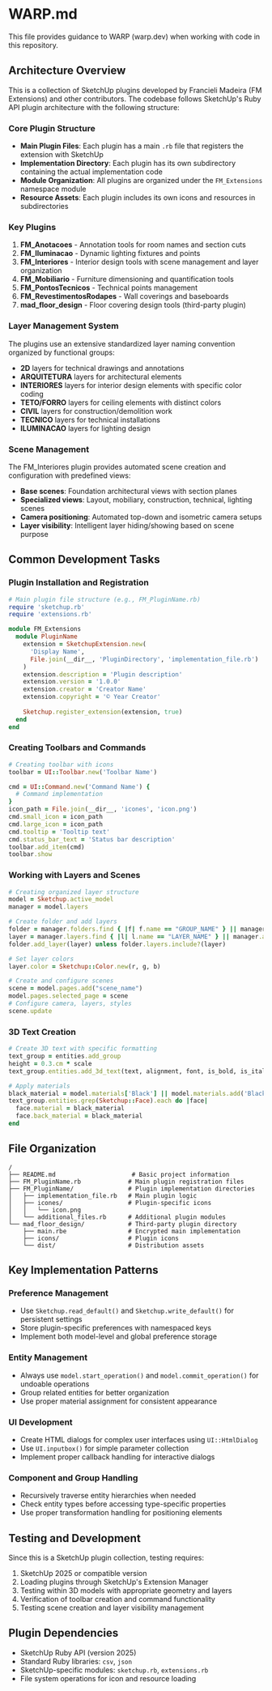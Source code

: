 # WARP.md

This file provides guidance to WARP (warp.dev) when working with code in this repository.

## Architecture Overview

This is a collection of SketchUp plugins developed by Francieli Madeira (FM Extensions) and other contributors. The codebase follows SketchUp's Ruby API plugin architecture with the following structure:

### Core Plugin Structure
- **Main Plugin Files**: Each plugin has a main `.rb` file that registers the extension with SketchUp
- **Implementation Directory**: Each plugin has its own subdirectory containing the actual implementation code
- **Module Organization**: All plugins are organized under the `FM_Extensions` namespace module
- **Resource Assets**: Each plugin includes its own icons and resources in subdirectories

### Key Plugins
1. **FM_Anotacoes** - Annotation tools for room names and section cuts
2. **FM_Iluminacao** - Dynamic lighting fixtures and points
3. **FM_Interiores** - Interior design tools with scene management and layer organization
4. **FM_Mobiliario** - Furniture dimensioning and quantification tools
5. **FM_PontosTecnicos** - Technical points management
6. **FM_RevestimentosRodapes** - Wall coverings and baseboards
7. **mad_floor_design** - Floor covering design tools (third-party plugin)

### Layer Management System
The plugins use an extensive standardized layer naming convention organized by functional groups:
- **2D** layers for technical drawings and annotations
- **ARQUITETURA** layers for architectural elements
- **INTERIORES** layers for interior design elements with specific color coding
- **TETO/FORRO** layers for ceiling elements with distinct colors
- **CIVIL** layers for construction/demolition work
- **TECNICO** layers for technical installations
- **ILUMINACAO** layers for lighting design

### Scene Management
The FM_Interiores plugin provides automated scene creation and configuration with predefined views:
- **Base scenes**: Foundation architectural views with section planes
- **Specialized views**: Layout, mobiliary, construction, technical, lighting scenes
- **Camera positioning**: Automated top-down and isometric camera setups
- **Layer visibility**: Intelligent layer hiding/showing based on scene purpose

## Common Development Tasks

### Plugin Installation and Registration
```ruby
# Main plugin file structure (e.g., FM_PluginName.rb)
require 'sketchup.rb'
require 'extensions.rb'

module FM_Extensions
  module PluginName
    extension = SketchupExtension.new(
      'Display Name',
      File.join(__dir__, 'PluginDirectory', 'implementation_file.rb')
    )
    extension.description = 'Plugin description'
    extension.version = '1.0.0'
    extension.creator = 'Creator Name'
    extension.copyright = '© Year Creator'
    
    Sketchup.register_extension(extension, true)
  end
end
```

### Creating Toolbars and Commands
```ruby
# Creating toolbar with icons
toolbar = UI::Toolbar.new('Toolbar Name')

cmd = UI::Command.new('Command Name') {
  # Command implementation
}
icon_path = File.join(__dir__, 'icones', 'icon.png')
cmd.small_icon = icon_path
cmd.large_icon = icon_path
cmd.tooltip = 'Tooltip text'
cmd.status_bar_text = 'Status bar description'
toolbar.add_item(cmd)
toolbar.show
```

### Working with Layers and Scenes
```ruby
# Creating organized layer structure
model = Sketchup.active_model
manager = model.layers

# Create folder and add layers
folder = manager.folders.find { |f| f.name == "GROUP_NAME" } || manager.add_folder("GROUP_NAME")
layer = manager.layers.find { |l| l.name == "LAYER_NAME" } || manager.add_layer("LAYER_NAME")
folder.add_layer(layer) unless folder.layers.include?(layer)

# Set layer colors
layer.color = Sketchup::Color.new(r, g, b)

# Create and configure scenes
scene = model.pages.add("scene_name")
model.pages.selected_page = scene
# Configure camera, layers, styles
scene.update
```

### 3D Text Creation
```ruby
# Create 3D text with specific formatting
text_group = entities.add_group
height = 0.3.cm * scale
text_group.entities.add_3d_text(text, alignment, font, is_bold, is_italic, height, thickness)

# Apply materials
black_material = model.materials['Black'] || model.materials.add('Black')
text_group.entities.grep(Sketchup::Face).each do |face|
  face.material = black_material
  face.back_material = black_material
end
```

## File Organization

```
/
├── README.md                     # Basic project information
├── FM_PluginName.rb             # Main plugin registration files
├── FM_PluginName/               # Plugin implementation directories
│   ├── implementation_file.rb   # Main plugin logic
│   ├── icones/                  # Plugin-specific icons
│   │   └── icon.png
│   └── additional_files.rb      # Additional plugin modules
└── mad_floor_design/            # Third-party plugin directory
    ├── main.rbe                 # Encrypted main implementation
    ├── icons/                   # Plugin icons
    └── dist/                    # Distribution assets
```

## Key Implementation Patterns

### Preference Management
- Use `Sketchup.read_default()` and `Sketchup.write_default()` for persistent settings
- Store plugin-specific preferences with namespaced keys
- Implement both model-level and global preference storage

### Entity Management
- Always use `model.start_operation()` and `model.commit_operation()` for undoable operations
- Group related entities for better organization
- Use proper material assignment for consistent appearance

### UI Development
- Create HTML dialogs for complex user interfaces using `UI::HtmlDialog`
- Use `UI.inputbox()` for simple parameter collection
- Implement proper callback handling for interactive dialogs

### Component and Group Handling
- Recursively traverse entity hierarchies when needed
- Check entity types before accessing type-specific properties
- Use proper transformation handling for positioning elements

## Testing and Development

Since this is a SketchUp plugin collection, testing requires:
1. SketchUp 2025 or compatible version
2. Loading plugins through SketchUp's Extension Manager
3. Testing within 3D models with appropriate geometry and layers
4. Verification of toolbar creation and command functionality
5. Testing scene creation and layer visibility management

## Plugin Dependencies

- SketchUp Ruby API (version 2025)
- Standard Ruby libraries: `csv`, `json`
- SketchUp-specific modules: `sketchup.rb`, `extensions.rb`
- File system operations for icon and resource loading
